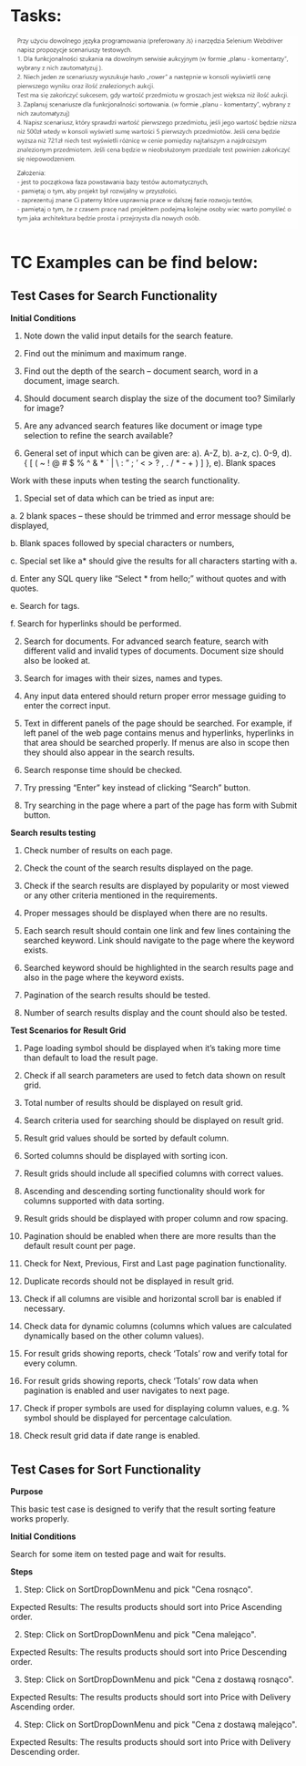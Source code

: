 # Tasks:

![alt text](https://raw.githubusercontent.com/bindydijurido/Arena/master/src/test/java/tests/task_description.png)

#

# TC Examples can be find below:

## Test Cases for Search Functionality

**Initial Conditions**

1. Note down the valid input details for the search feature.

2. Find out the minimum and maximum range.

3. Find out the depth of the search – document search, word in a document, image search.

4. Should document search display the size of the document too? Similarly for image?

5. Are any advanced search features like document or image type selection to refine the search available?

6. General set of input which can be given are: 
a). A-Z, 
b). a-z, 
c). 0-9, 
d). { [ ( ~ ! @ # $ % ^ & * ` | \ : ” ; ’ < > ? , . / * - + ) ] }, 
e). Blank spaces

Work with these inputs when testing the search functionality.

1. Special set of data which can be tried as input are:

a. 2 blank spaces – these should be trimmed and error message should be displayed,

b. Blank spaces followed by special characters or numbers,

c. Special set like a* should give the results for all characters starting with a.

d. Enter any SQL query like “Select * from hello;” without quotes and with quotes.

e. Search for tags.

f. Search for hyperlinks should be performed.

2. Search for documents. For advanced search feature, search with different valid and invalid types of documents. Document size should also be looked at.

3. Search for images with their sizes, names and types.

4. Any input data entered should return proper error message guiding to enter the correct input.

5. Text in different panels of the page should be searched. For example, if left panel of the web page contains menus and hyperlinks, hyperlinks in that area should be searched properly. If menus are also in scope then they should also appear in the search results.

6. Search response time should be checked.

7. Try pressing “Enter” key instead of clicking “Search” button.

8. Try searching in the page where a part of the page has form with Submit button.

**Search results testing**

1. Check number of results on each page.

2. Check the count of the search results displayed on the page.

3. Check if the search results are displayed by popularity or most viewed or any other criteria mentioned in the requirements.

4. Proper messages should be displayed when there are no results.

5. Each search result should contain one link and few lines containing the searched keyword. Link should navigate to the page where the keyword exists.

6. Searched keyword should be highlighted in the search results page and also in the page where the keyword exists.

7. Pagination of the search results should be tested.

8. Number of search results display and the count should also be tested.

**Test Scenarios for Result Grid**

1. Page loading symbol should be displayed when it’s taking more time than default to load the result page.

2. Check if all search parameters are used to fetch data shown on result grid.

3. Total number of results should be displayed on result grid.

4. Search criteria used for searching should be displayed on result grid.

5. Result grid values should be sorted by default column.

6. Sorted columns should be displayed with sorting icon.

7. Result grids should include all specified columns with correct values.

8. Ascending and descending sorting functionality should work for columns supported with data sorting.

9. Result grids should be displayed with proper column and row spacing.

10. Pagination should be enabled when there are more results than the default result count per page.

11. Check for Next, Previous, First and Last page pagination functionality.

12. Duplicate records should not be displayed in result grid.

13. Check if all columns are visible and horizontal scroll bar is enabled if necessary.

14. Check data for dynamic columns (columns which values are calculated dynamically based on the other column values).

15. For result grids showing reports, check ‘Totals’ row and verify total for every column.

16. For result grids showing reports, check ‘Totals’ row data when pagination is enabled and user navigates to next page.

17. Check if proper symbols are used for displaying column values, e.g. % symbol should be displayed for percentage calculation.

18. Check result grid data if date range is enabled.
#

## Test Cases for Sort Functionality

**Purpose**

This basic test case is designed to verify that the result sorting feature works properly.

**Initial Conditions**

Search for some item on tested page and wait for results.

**Steps**

1. Step: Click on SortDropDownMenu and pick "Cena rosnąco".

Expected Results: The results products should sort into Price Ascending order.

2. Step: Click on SortDropDownMenu and pick "Cena malejąco".

Expected Results: The results products should sort into Price Descending order.

3. Step: Click on SortDropDownMenu and pick "Cena z dostawą rosnąco".

Expected Results: The results products should sort into Price with Delivery Ascending order.

4. Step: Click on SortDropDownMenu and pick "Cena z dostawą malejąco".

Expected Results: The results products should sort into Price with Delivery Descending order.
